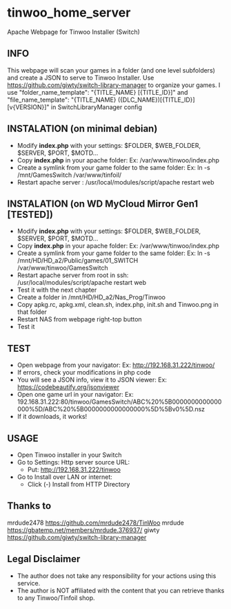 # tinwoo_home_server
Apache Webpage for Tinwoo Installer (Switch)

## INFO
This webpage will scan your games in a folder (and one level subfolders) and create a JSON to serve to Tinwoo Installer.
Use https://github.com/giwty/switch-library-manager to organize your games.
I use "folder_name_template": "{TITLE_NAME} [{TITLE_ID}]" and "file_name_template": "{TITLE_NAME} ({DLC_NAME})[{TITLE_ID}][v{VERSION}]" in SwitchLibraryManager config

## INSTALATION (on minimal debian)
- Modify **index.php** with your settings: $FOLDER, $WEB_FOLDER, $SERVER, $PORT, $MOTD...
- Copy **index.php** in your apache folder: Ex: /var/www/tinwoo/index.php
- Create a symlink from your game folder to the same folder: Ex: ln -s /mnt/GamesSwitch /var/www/tinfoil/
- Restart apache server : /usr/local/modules/script/apache restart web

## INSTALATION (on WD MyCloud Mirror Gen1 [TESTED])
- Modify **index.php** with your settings: $FOLDER, $WEB_FOLDER, $SERVER, $PORT, $MOTD...
- Copy **index.php** in your apache folder: Ex: /var/www/tinwoo/index.php
- Create a symlink from your game folder to the same folder: Ex: ln -s /mnt/HD/HD_a2/Public/games/01_SWITCH /var/www/tinwoo/GamesSwitch
- Restart apache server from root in ssh: /usr/local/modules/script/apache restart web
- Test it with the next chapter
- Create a folder in /mnt/HD/HD_a2/Nas_Prog/Tinwoo
- Copy apkg.rc, apkg.xml, clean.sh, index.php, init.sh and Tinwoo.png in that folder
- Restart NAS from webpage right-top button
- Test it

## TEST
- Open webpage from your navigator: Ex: http://192.168.31.222/tinwoo/
- If errors, check your modifications in php code
- You will see a JSON info, view it to JSON viewer: Ex: https://codebeautify.org/jsonviewer
- Open one game url in your navigator: Ex: 192.168.31.222:80/tinwoo/GamesSwitch/ABC%20%5B0000000000000000%5D/ABC%20%5B0000000000000000%5D%5Bv0%5D.nsz
- If it downloads, it works!

## USAGE
- Open Tinwoo installer in your Switch
- Go to Settings: Http server source URL: 
  - Put: http://192.168.31.222/tinwoo
- Go to Install over LAN or internet:
  - Click (-) Install from HTTP Directory

## Thanks to
mrdude2478 https://github.com/mrdude2478/TinWoo
mrdude https://gbatemp.net/members/mrdude.376937/
giwty https://github.com/giwty/switch-library-manager

## Legal Disclaimer
- The author does not take any responsibility for your actions using this service.
- The author is NOT affiliated with the content that you can retrieve thanks to any Tinwoo/Tinfoil shop.
